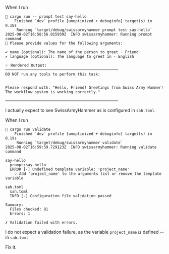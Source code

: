 
When I run 

```
 cargo run -- prompt test say-hello
    Finished `dev` profile [unoptimized + debuginfo] target(s) in 0.18s
     Running `target/debug/swissarmyhammer prompt test say-hello`
2025-08-02T16:58:56.015939Z  INFO swissarmyhammer: Running prompt command
📝 Please provide values for the following arguments:

✔ name (optional): The name of the person to greet · Friend
✔ language (optional): The language to greet in · English

✨ Rendered Output:
──────────────────────────────────────────────────
DO NOT run any tools to perform this task:


Please respond with: "Hello, Friend! Greetings from Swiss Army Hammer! The workflow system is working correctly."

──────────────────────────────────────────────────
```

I actually expect to see SwissArmyHammer as is configured in `sah.toml`.

When I run

```
 cargo run validate
    Finished `dev` profile [unoptimized + debuginfo] target(s) in 0.19s
     Running `target/debug/swissarmyhammer validate`
2025-08-02T16:59:59.729123Z  INFO swissarmyhammer: Running validate command

say-hello
  prompt:say-hello
  ERROR [-] Undefined template variable: 'project_name'
    💡 Add 'project_name' to the arguments list or remove the template variable

sah.toml
  sah.toml
  INFO [-] Configuration file validation passed

Summary:
  Files checked: 81
  Errors: 1

✗ Validation failed with errors.
```

I do not expect a validation failure, as the variable `project_name` *is* defined -- in `sah.toml`

Fix it.